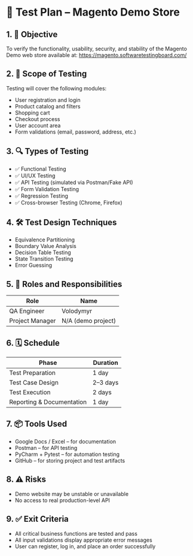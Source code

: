 # 🧪 Test Plan – Magento Demo Store

## 1. 📌 Objective
To verify the functionality, usability, security, and stability of the Magento Demo web store available at: https://magento.softwaretestingboard.com/

## 2. 🧾 Scope of Testing
Testing will cover the following modules:
- User registration and login
- Product catalog and filters
- Shopping cart
- Checkout process
- User account area
- Form validations (email, password, address, etc.)

## 3. 🔍 Types of Testing
- ✅ Functional Testing
- ✅ UI/UX Testing
- ✅ API Testing (simulated via Postman/Fake API)
- ✅ Form Validation Testing
- ✅ Regression Testing
- ✅ Cross-browser Testing (Chrome, Firefox)

## 4. 🛠 Test Design Techniques
- Equivalence Partitioning
- Boundary Value Analysis
- Decision Table Testing
- State Transition Testing
- Error Guessing

## 5. 👤 Roles and Responsibilities
| Role             | Name               |
|------------------|--------------------|
| QA Engineer      | Volodymyr        |
| Project Manager  | N/A (demo project) |

## 6. 🗓 Schedule
| Phase                   | Duration              |
|-------------------------|------------------------|
| Test Preparation        | 1 day                  |
| Test Case Design        | 2–3 days               |
| Test Execution          | 2 days                 |
| Reporting & Documentation | 1 day               |

## 7. 📦 Tools Used
- Google Docs / Excel – for documentation
- Postman – for API testing
- PyCharm + Pytest – for automation testing
- GitHub – for storing project and test artifacts

## 8. ⚠️ Risks
- Demo website may be unstable or unavailable
- No access to real production-level API

## 9. ✅ Exit Criteria
- All critical business functions are tested and pass
- All input validations display appropriate error messages
- User can register, log in, and place an order successfully
